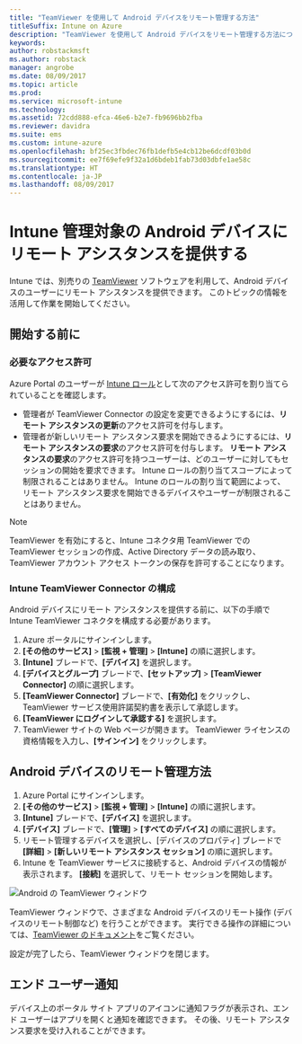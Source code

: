 ```yaml
---
title: "TeamViewer を使用して Android デバイスをリモート管理する方法"
titleSuffix: Intune on Azure
description: "TeamViewer を使用して Android デバイスをリモート管理する方法について説明します。"
keywords: 
author: robstackmsft
ms.author: robstack
manager: angrobe
ms.date: 08/09/2017
ms.topic: article
ms.prod: 
ms.service: microsoft-intune
ms.technology: 
ms.assetid: 72cdd888-efca-46e6-b2e7-fb9696bb2fba
ms.reviewer: davidra
ms.suite: ems
ms.custom: intune-azure
ms.openlocfilehash: bf25ec3fbdec76fb1defb5e4cb12be6dcdf03b0d
ms.sourcegitcommit: ee7f69efe9f32a1d6bdeb1fab73d03dbfe1ae58c
ms.translationtype: HT
ms.contentlocale: ja-JP
ms.lasthandoff: 08/09/2017
---
```

# <a name="provide-remote-assistance-for-intune-managed-android-devices"></a>Intune 管理対象の Android デバイスにリモート アシスタンスを提供する

Intune では、別売りの [TeamViewer](https://www.teamviewer.com) ソフトウェアを利用して、Android デバイスのユーザーにリモート アシスタンスを提供できます。 このトピックの情報を活用して作業を開始してください。

## <a name="before-you-start"></a>開始する前に

### <a name="required-permissions"></a>必要なアクセス許可

Azure Portal のユーザーが [Intune ロール](https://docs.microsoft.com/intune-azure/access-control/role-based-access-control)として次のアクセス許可を割り当てられていることを確認します。
- 管理者が TeamViewer Connector の設定を変更できるようにするには、**リモート アシスタンスの更新**のアクセス許可を付与します。
- 管理者が新しいリモート アシスタンス要求を開始できるようにするには、**リモート アシスタンスの要求**のアクセス許可を付与します。 **リモート アシスタンスの要求**のアクセス許可を持つユーザーは、どのユーザーに対してもセッションの開始を要求できます。 Intune ロールの割り当てスコープによって制限されることはありません。 Intune のロールの割り当て範囲によって、リモート アシスタンス要求を開始できるデバイスやユーザーが制限されることはありません。

>[!NOTE]
>TeamViewer を有効にすると、Intune コネクタ用 TeamViewer での TeamViewer セッションの作成、Active Directory データの読み取り、TeamViewer アカウント アクセス トークンの保存を許可することになります。

### <a name="configure-the-intune-teamviewer-connector"></a>Intune TeamViewer Connector の構成

Android デバイスにリモート アシスタンスを提供する前に、以下の手順で Intune TeamViewer コネクタを構成する必要があります。


1. Azure ポータルにサインインします。
2. **[その他のサービス]** > **[監視 + 管理]** > **[Intune]** の順に選択します。
3. **[Intune]** ブレードで、**[デバイス]** を選択します。
4. **[デバイスとグループ]** ブレードで、**[セットアップ]** > **[TeamViewer Connector]** の順に選択します。
5. **[TeamViewer Connector]** ブレードで、**[有効化]** をクリックし、TeamViewer サービス使用許諾契約書を表示して承認します。
6. **[TeamViewer にログインして承認する]** を選択します。
7. TeamViewer サイトの Web ページが開きます。 TeamViewer ライセンスの資格情報を入力し、**[サインイン]** をクリックします。


## <a name="how-to-remotely-administer-an-android-device"></a>Android デバイスのリモート管理方法

1. Azure Portal にサインインします。
2. **[その他のサービス]** > **[監視 + 管理]** > **[Intune]** の順に選択します。
3. **[Intune]** ブレードで、**[デバイス]** を選択します。
4. **[デバイス]** ブレードで、**[管理]** > **[すべてのデバイス]** の順に選択します。
5. リモート管理するデバイスを選択し、[デバイスのプロパティ] ブレードで **[詳細]** > **[新しいリモート アシスタンス セッション]** の順に選択します。
6. Intune を TeamViewer サービスに接続すると、Android デバイスの情報が表示されます。 **[接続]** を選択して、リモート セッションを開始します。

![Android の TeamViewer ウィンドウ](./media/android-teamviewer.png)

TeamViewer ウィンドウで、さまざまな Android デバイスのリモート操作 (デバイスのリモート制御など) を行うことができます。 実行できる操作の詳細については、[TeamViewer のドキュメント](https://www.teamviewer.com/support/documents/)をご覧ください。

設定が完了したら、TeamViewer ウィンドウを閉じます。

## <a name="end-user-notifications"></a>エンド ユーザー通知

デバイス上のポータル サイト アプリのアイコンに通知フラグが表示され、エンド ユーザーはアプリを開くと通知を確認できます。 その後、リモート アシスタンス要求を受け入れることができます。

